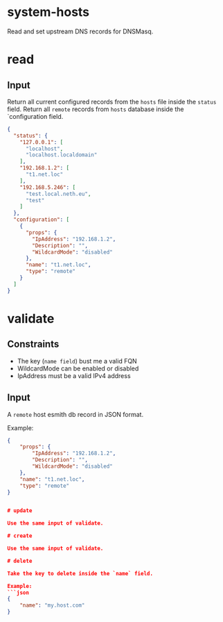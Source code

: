 # system-hosts

Read and set upstream DNS records for DNSMasq.

# read

## Input

Return all current configured records from the `hosts` file inside the `status` field.
Return all `remote` records  from `hosts` database inside the `configuration field.

```json
{
  "status": {
    "127.0.0.1": [
      "localhost",
      "localhost.localdomain"
    ],
    "192.168.1.2": [
      "t1.net.loc"
    ],
    "192.168.5.246": [
      "test.local.neth.eu",
      "test"
    ]
  },
  "configuration": [
    {
      "props": {
        "IpAddress": "192.168.1.2",
        "Description": "",
        "WildcardMode": "disabled"
      },
      "name": "t1.net.loc",
      "type": "remote"
    }
  ]
}
```

# validate

## Constraints

- The key (`name field`) bust me a valid FQN
- WildcardMode can be enabled or disabled
- IpAddress must be a valid IPv4 address

## Input

A `remote` host esmith db record in JSON format.

Example:
```json
{
    "props": {
        "IpAddress": "192.168.1.2",
        "Description": "",
        "WildcardMode": "disabled"
    },
    "name": "t1.net.loc",
    "type": "remote"
}


# update

Use the same input of validate.

# create

Use the same input of validate.

# delete

Take the key to delete inside the `name` field.

Example:
```json
{
    "name": "my.host.com"
}
```
